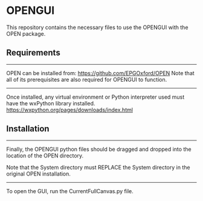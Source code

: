 # OPENGUI
This repository contains the necessary files
to use the OPENGUI with the OPEN package.

## Requirements
--------------------------------------------------
OPEN can be installed from:
https://github.com/EPGOxford/OPEN
Note that all of its prerequisites are also
required for OPENGUI to function.

--------------------------------------------------
Once installed, any virtual environment
or Python interpreter used must have the wxPython
library installed.
https://wxpython.org/pages/downloads/index.html

## Installation
--------------------------------------------------
Finally, the OPENGUI python files should be
dragged and dropped into the location of the 
OPEN directory.

Note that the System directory must REPLACE the
System directory in the original OPEN installation.

--------------------------------------------------
To open the GUI, run the CurrentFullCanvas.py file.
